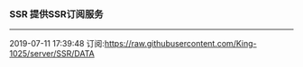 ### SSR 提供SSR订阅服务
---
2019-07-11 17:39:48 订阅:https://raw.githubusercontent.com/King-1025/server/SSR/DATA
